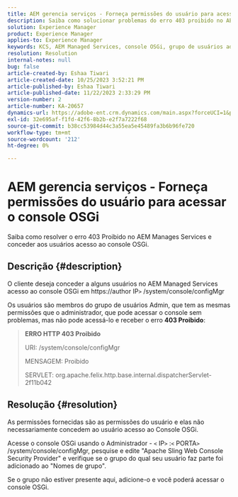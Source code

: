 ```yaml
---
title: AEM gerencia serviços - Forneça permissões do usuário para acessar o console OSGi
description: Saiba como solucionar problemas do erro 403 proibido no AEM Managed Services.
solution: Experience Manager
product: Experience Manager
applies-to: Experience Manager
keywords: KCS, AEM Managed Services, console OSGi, grupo de usuários administradores
resolution: Resolution
internal-notes: null
bug: false
article-created-by: Eshaa Tiwari
article-created-date: 10/25/2023 3:52:21 PM
article-published-by: Eshaa Tiwari
article-published-date: 11/22/2023 2:33:29 PM
version-number: 2
article-number: KA-20657
dynamics-url: https://adobe-ent.crm.dynamics.com/main.aspx?forceUCI=1&pagetype=entityrecord&etn=knowledgearticle&id=e930c879-4e73-ee11-9ae7-6045bd0063aa
exl-id: 32e695af-f1fd-42f6-8b2b-e2f7a7222f68
source-git-commit: b38cc53984d44c3a55ea5e45489fa3b6b96fe720
workflow-type: tm+mt
source-wordcount: '212'
ht-degree: 0%

---
```


# AEM gerencia serviços - Forneça permissões do usuário para acessar o console OSGi


Saiba como resolver o erro 403 Proibido no AEM Manages Services e conceder aos usuários acesso ao console OSGi.

## Descrição {#description}


O cliente deseja conceder a alguns usuários no AEM Managed Services acesso ao console OSGi em https://author IP`>` /system/console/configMgr

Os usuários são membros do grupo de usuários Admin, que tem as mesmas permissões que o administrador, que pode acessar o console sem problemas, mas não pode acessá-lo e receber o erro <b>403 Proibido</b>:


> <b>ERRO HTTP 403 Proibido</b>
> 
> URI: /system/console/configMgr
> 
> MENSAGEM: Proibido
> 
> SERVLET: org.apache.felix.http.base.internal.dispatcherServlet-2f11b042



## Resolução {#resolution}


As permissões fornecidas são as permissões do usuário e elas não necessariamente concedem ao usuário acesso ao Console OSGi.

Acesse o console OSGi usando o Administrador - `<` IP`>` :`<` PORTA`>` /system/console/configMgr, pesquise e edite &quot;Apache Sling Web Console Security Provider&quot; e verifique se o grupo do qual seu usuário faz parte foi adicionado ao &quot;Nomes de grupo&quot;.

Se o grupo não estiver presente aqui, adicione-o e você poderá acessar o console OSGi.
